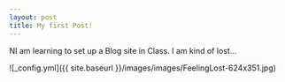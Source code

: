 ```yaml
---
layout: post
title: My first Post!
---
```


NI am learning to set up a Blog site in Class. I am  kind of lost...


![_config.yml]({{ site.baseurl }}/images/images/FeelingLost-624x351.jpg)

